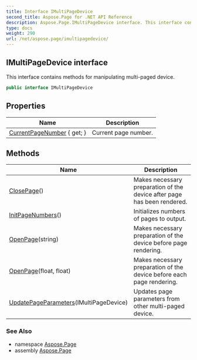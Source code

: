 ```yaml
---
title: Interface IMultiPageDevice
second_title: Aspose.Page for .NET API Reference
description: Aspose.Page.IMultiPageDevice interface. This interface contains methods for manipulating multipaged device
type: docs
weight: 290
url: /net/aspose.page/imultipagedevice/
---
```

## IMultiPageDevice interface

This interface contains methods for manipulating multi-paged device.

```csharp
public interface IMultiPageDevice
```

## Properties

| Name | Description |
| --- | --- |
| [CurrentPageNumber](../../aspose.page/imultipagedevice/currentpagenumber/) { get; } | Current page number. |

## Methods

| Name | Description |
| --- | --- |
| [ClosePage](../../aspose.page/imultipagedevice/closepage/)() | Makes necessary preparation of the device after page has been rendered. |
| [InitPageNumbers](../../aspose.page/imultipagedevice/initpagenumbers/)() | Initializes numbers of pages to output. |
| [OpenPage](../../aspose.page/imultipagedevice/openpage/#openpage_1)(string) | Makes necessary preparation of the device before page rendering. |
| [OpenPage](../../aspose.page/imultipagedevice/openpage/#openpage)(float, float) | Makes necessary preparation of the device before each page rendering. |
| [UpdatePageParameters](../../aspose.page/imultipagedevice/updatepageparameters/)(IMultiPageDevice) | Updates page parameters from other multi-paged device. |

### See Also

* namespace [Aspose.Page](../../aspose.page/)
* assembly [Aspose.Page](../../)


